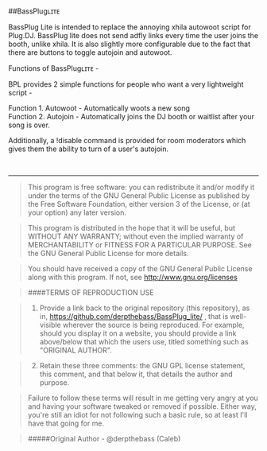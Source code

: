 ##BassPlugʟɪᴛᴇ

BassPlug Lite is intended to replace the annoying xhila autowoot script for Plug.DJ. BassPlug lite does not send adfly
links every time the user joins the booth, unlike xhila. It is also slightly more configurable due to the fact that 
there are buttons to toggle autojoin and autowoot.

Functions of BassPlugʟɪᴛᴇ -

BPL provides 2 simple functions for people who want a very lightweight script -

Function 1. Autowoot - Automatically woots a new song<br>
Function 2. Autojoin - Automatically joins the DJ booth or waitlist after your song is over.

Additionally, a !disable command is provided for room moderators which gives them the ability to turn of a user's autojoin.








<br>

----


>This program is free software: you can redistribute it and/or modify
>it under the terms of the GNU General Public License as published by
>the Free Software Foundation, either version 3 of the License, or
>(at your option) any later version.

>This program is distributed in the hope that it will be useful,
>but WITHOUT ANY WARRANTY; without even the implied warranty of
>MERCHANTABILITY or FITNESS FOR A PARTICULAR PURPOSE.  See the
>GNU General Public License for more details.

>You should have received a copy of the GNU General Public License
>along with this program.  If not, see http://www.gnu.org/licenses



>####TERMS OF REPRODUCTION USE

>1. Provide a link back to the original repository (this repository), as
>in, https://github.com/derpthebass/BassPlug_lite/ , that is well-visible
>wherever the source is being reproduced.  For example, should you
>display it on a website, you should provide a link above/below that
>which the users use, titled something such as "ORIGINAL AUTHOR".

>2. Retain these three comments:  the GNU GPL license statement, this comment,
>and that below it, that details the author and purpose.

>Failure to follow these terms will result in me getting very angry at you
>and having your software tweaked or removed if possible.  Either way, you're
>still an idiot for not following such a basic rule, so at least I'll have
>that going for me.
 
>#####Original Author -
>@derpthebass (Caleb)





